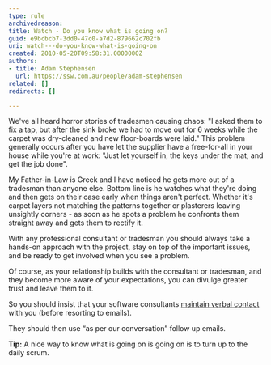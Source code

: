 ```yaml
---
type: rule
archivedreason: 
title: Watch - Do you know what is going on?
guid: e9bcbcb7-3dd0-47c0-a7d2-879662c702fb
uri: watch---do-you-know-what-is-going-on
created: 2010-05-20T09:58:31.0000000Z
authors:
- title: Adam Stephensen
  url: https://ssw.com.au/people/adam-stephensen
related: []
redirects: []

---
```


We've all heard horror stories of tradesmen causing chaos: "I asked them to fix a tap, but after the sink broke we had to move out for 6 weeks while the carpet was dry-cleaned and new floor-boards were laid." This problem generally occurs after you have let the supplier have a free-for-all in your house while you're at work: "Just let yourself in, the keys under the mat, and get the job done".  
<!--endintro-->

My Father-in-Law is Greek and I have noticed he gets more out of a tradesman than anyone else. Bottom line is he watches what they're doing and then gets on their case early when things aren't perfect. Whether it's carpet layers not matching the patterns together or plasterers leaving unsightly corners - as soon as he spots a problem he confronts them straight away and gets them to rectify it.

With any professional consultant or tradesman you should always take a hands-on approach with the project, stay on top of the important issues, and be ready to get involved when you see a problem.

Of course, as your relationship builds with the consultant or tradesman, and they become more aware of your expectations, you can divulge greater trust and leave them to it.

So you should insist that your software consultants [maintain verbal contact](/management-do-you-maintain-verbal-contact-with-your-client) with you (before resorting to emails).

They should then use “as per our conversation” follow up emails.

**Tip:** A nice way to know what is going on is going on is to turn up to the daily scrum.
